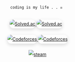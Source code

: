 <!-- Header -->
<div align="center">
<code>coding is my life . . ☠️ </code>
</div>
<br>

<p align="center" style="line-height: 2; margin-bottom: 20px;">
  <a href="https://solved.ac/hoxymola" style="margin-right: 10px;">
    <img src="http://mazassumnida.wtf/api/v2/generate_badge?boj=hoxymola" alt="Solved.ac" style="border-radius: 12px; box-shadow: 0 4px 12px rgba(0,0,0,0.15);"/>
    <img src="http://mazandi.herokuapp.com/api?handle=hoxymola" alt="Solved.ac" style="border-radius: 12px; box-shadow: 0 4px 12px rgba(0,0,0,0.15);"/>
  </a>
</p>


<p align="center" style="line-height: 2; margin-bottom: 20px;">
  <a href="https://codeforces.com/profile/hoxym01a">
    <img src="https://cf.leed.at?id=hoxym01a" alt="Codeforces" style="border-radius: 12px; box-shadow: 0 4px 12px rgba(0,0,0,0.15);"/>
  </a>
   <a href="https://codeforces.com/profile/ho_oxymola">
    <img src="https://cf.leed.at?id=ho_oxymola" alt="Codeforces" style="border-radius: 12px; box-shadow: 0 4px 12px rgba(0,0,0,0.15);"/>
  </a>
</p>

<p align="center" style="line-height: 2; margin-bottom: 20px;">
  <a href="https://steamcommunity.com/profiles/76561198843102917/"><img alt="steam" src="https://img.shields.io/badge/Steam-000000?style=for-the-badge&logo=steam&logoColor=white" /></a>
</p>
